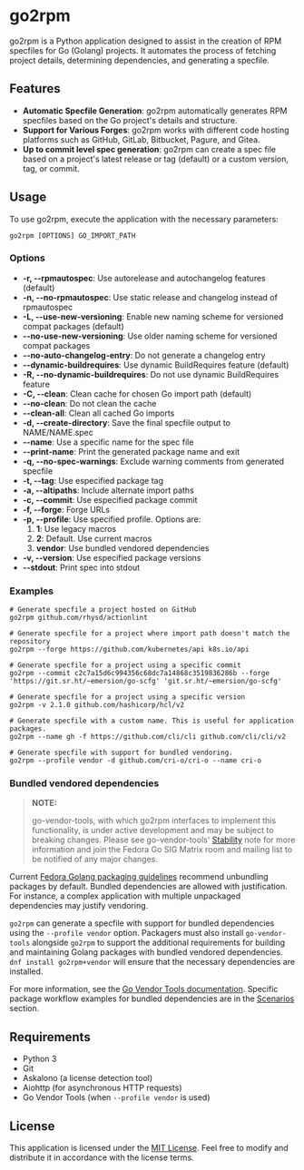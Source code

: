 # go2rpm

go2rpm is a Python application designed to assist in the creation of RPM
specfiles for Go (Golang) projects.
It automates the process of
fetching project details, determining dependencies, and generating a specfile.

## Features

- **Automatic Specfile Generation**: go2rpm automatically generates RPM
  specfiles based on the Go project's details and structure.
- **Support for Various Forges**: go2rpm works with different code hosting
  platforms such as GitHub, GitLab, Bitbucket, Pagure, and Gitea.
- **Up to commit level spec generation**: go2rpm can create a spec file based
  on a project's latest release or tag (default) or a custom version, tag, or commit.

## Usage

To use go2rpm, execute the application with the necessary parameters:

``` shell
go2rpm [OPTIONS] GO_IMPORT_PATH
```

### Options

- **-r, --rpmautospec**: Use autorelease and autochangelog features (default)
- **-n, --no-rpmautospec**: Use static release and changelog instead of rpmautospec
- **-L, --use-new-versioning**: Enable new naming scheme for
   versioned compat packages (default)
- **--no-use-new-versioning**: Use older naming scheme for versioned compat packages
- **--no-auto-changelog-entry**: Do not generate a changelog entry
- **--dynamic-buildrequires**: Use dynamic BuildRequires feature (default)
- **-R, --no-dynamic-buildrequires**: Do not use dynamic BuildRequires feature
- **-C, --clean**: Clean cache for chosen Go import path (default)
- **--no-clean**: Do not clean the cache
- **--clean-all**: Clean all cached Go imports
- **-d, --create-directory**: Save the final specfile output to NAME/NAME.spec
- **--name**: Use a specific name for the spec file
- **--print-name**: Print the generated package name and exit
- **-q, --no-spec-warnings**: Exclude warning comments from generated specfile
- **-t, --tag**: Use especified package tag
- **-a, --altipaths**: Include alternate import paths
- **-c, --commit**: Use especified package commit
- **-f, --forge**: Forge URLs
- **-p, --profile**: Use specified profile. Options are:
  1. **1**: Use legacy macros
  1. **2**: Default. Use current macros
  1. **vendor**: Use bundled vendored dependencies
- **-v, --version**: Use especified package versions
- **--stdout**: Print spec into stdout

### Examples

``` shell
# Generate specfile a project hosted on GitHub
go2rpm github.com/rhysd/actionlint

# Generate specfile for a project where import path doesn't match the repository
go2rpm --forge https://github.com/kubernetes/api k8s.io/api

# Generate specfile for a project using a specific commit
go2rpm --commit c2c7a15d6c994356c68dc7a14868c3519836286b --forge 'https://git.sr.ht/~emersion/go-scfg' 'git.sr.ht/~emersion/go-scfg'

# Generate specfile for a project using a specific version
go2rpm -v 2.1.0 github.com/hashicorp/hcl/v2

# Generate specfile with a custom name. This is useful for application packages.
go2rpm --name gh -f https://github.com/cli/cli github.com/cli/cli/v2

# Generate specfile with support for bundled vendoring.
go2rpm --profile vendor -d github.com/cri-o/cri-o --name cri-o
```

### Bundled vendored dependencies

> **NOTE:**
>
> go-vendor-tools, with which go2rpm interfaces to implement this
> functionality, is under active development and may be subject to breaking
> changes.
> Please see go-vendor-tools' [Stability][g-v-t-stability] note for more
> information and join the Fedora Go SIG Matrix room and mailing list
> to be notified of any major changes.

Current [Fedora Golang packaging guidelines][bundled-or-unbundled]
recommend unbundling packages by default.
Bundled dependencies are allowed with justification.
For instance, a complex application with multiple unpackaged dependencies may
justify vendoring.

`go2rpm` can generate a specfile with support for bundled dependencies using
the `--profile vendor` option.
Packagers must also install `go-vendor-tools` alongside `go2rpm` to support the
additional requirements for building and maintaining Golang packages with
bundled vendored dependencies.
`dnf install go2rpm+vendor` will ensure that the necessary dependencies are installed.

For more information, see the [Go Vendor Tools documentation][g-v-t].
Specific package workflow examples for bundled dependencies are in the
[Scenarios][g-v-t-scenarios] section.

[g-v-t-stability]: https://fedora.gitlab.io/sigs/go/go-vendor-tools/#stability
[bundled-or-unbundled]: https://docs.fedoraproject.org/en-US/packaging-guidelines/Golang/#_bundled_or_unbundled
[g-v-t-scenarios]: https://fedora.gitlab.io/sigs/go/go-vendor-tools/scenarios/
[g-v-t]: https://fedora.gitlab.io/sigs/go/go-vendor-tools/

## Requirements

- Python 3
- Git
- Askalono (a license detection tool)
- Aiohttp (for asynchronous HTTP requests)
- Go Vendor Tools (when `--profile vendor` is used)

## License

This application is licensed under the [MIT License](LICENSE).
Feel free to modify and distribute it in accordance with the license terms.
